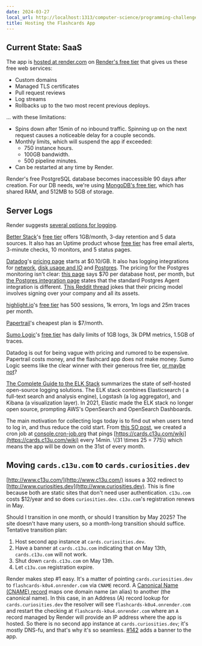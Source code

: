 ```yaml
---
date: 2024-03-27
local_url: http://localhost:1313/computer-science/programming-challenges/flashcards-app/hosting/
title: Hosting the Flashcards App
---
```


## Current State: SaaS

The app is [hosted at
render.com](https://dashboard.render.com/web/srv-cdb17nqen0hldb3lqj6g)
on [Render's free tier](https://docs.render.com/free) that gives us
these free web services:

* Custom domains
* Managed TLS certificates
* Pull request reviews
* Log streams
* Rollbacks up to the two most recent previous deploys.

... with these limitations:

* Spins down after 15min of no inbound traffic. Spinning up on the next request causes a noticeable delay for a couple seconds.
* Monthly limits, which will suspend the app if exceeded:
  * 750 instance hours.
  * 100GB bandwidth.
  * 500 pipeline minutes.
* Can be restarted at any time by Render.

Render's free PostgreSQL database becomes inaccessible 90 days after
creation. For our DB needs, we're using [MongoDB's free
tier](https://www.mongodb.com/pricing), which has shared RAM, and 512MB
to 5GB of storage.

## Server Logs

Render suggests [several options for
logging](https://docs.render.com/log-streams).

[Better Stack](https://betterstack.com/docs/logs/render/)'s [free
tier](https://betterstack.com/logs/pricing) offers 1GB/month, 3-day
retention and 5 data sources. It also has an Uptime product whose [free
tier](https://betterstack.com/uptime/pricing) has free email alerts,
3-minute checks, 10 monitors, and 5 status pages.

[Datadog](https://docs.render.com/datadog#setting-up-log-streams)'s
[pricing
page](https://www.datadoghq.com/pricing/?product=log-management#products)
starts at $0.10/GB. It also has logging integrations for
[network](https://docs.datadoghq.com/integrations/network/), [disk usage
and IO](https://docs.datadoghq.com/integrations/disk/) and
[Postgres](https://docs.datadoghq.com/integrations/postgres/?tab=host).
The pricing for the Postgres monitoring isn't clear: [this
page](https://www.datadoghq.com/pricing/?product=database-monitoring#products)
says $70 per database host, per month, but [the Postgres integration
page](https://docs.datadoghq.com/integrations/postgres/?tab=host) states
that the standard Postgres Agent integration is different. [This Reddit
thread](https://www.reddit.com/r/devops/comments/zz4naq/datadog_i_do_not_understand_the_pricing_model/)
jokes that their pricing model involves signing over your company and
all its assets.

[highlight.io](https://www.highlight.io/docs/getting-started/backend-logging/hosting/render)'s
[free tier](https://www.highlight.io/pricing) has 500 sessions, 1k
errors, 1m logs and 25m traces per month.

[Papertrail](https://www.papertrail.com/plans/)'s cheapest plan is
$7/month.

[Sumo
Logic](https://help.sumologic.com/docs/send-data/hosted-collectors/cloud-syslog-source/#configure-a-cloudsyslogsource)'s
[free
tier](https://www.sumologic.com/pricing/#get-what-you-need-for-monitoring-troubleshooting-and-security)
has daily limits of 1GB logs, 3k DPM metrics, 1.5GB of traces.

Datadog is out for being vague with pricing and rumored to be expensive.
Papertrail costs money, and the flashcard app does not make money. Sumo
Logic seems like the clear winner with their generous free tier, [or
maybe
not](https://www.reddit.com/r/devops/comments/12jhxbg/grafana_to_sumologic_pricing/)?

[The Complete Guide to the ELK
Stack](https://logz.io/learn/complete-guide-elk-stack/#what-elk-stack)
summarizes the state of self-hosted open-source logging solutions. The
ELK stack combines Elasticsearch ( a full-text search and analysis
engine), Logstash (a log aggregator), and Kibana (a visualization
layer). In 2021, Elastic made the ELK stack no longer open source,
prompting AWS's OpenSearch and OpenSearch Dashboards.

The main motivation for collecting logs today is to find out when users
tend to log in, and thus reduce the cold start. From [this SO
post](https://stackoverflow.com/a/75680364), we created a cron job at
[console.cron-job.org](https://console.cron-job.org/) that pings
[https://cards.c13u.com/wiki](https://cards.c13u.com/wiki) every 14min.
\\(31 \times 25 = 775\\) which means the app will be down on the 31st of
every month.

## Moving `cards.c13u.com` to `cards.curiosities.dev`

[http://www.c13u.com/](http://www.c13u.com/) issues a 302 redirect to
[http://www.curiosities.dev](http://www.curiosities.dev). This is fine
because both are static sites that don't need user authentication.
`c13u.com` costs $12/year and so does `curiosities.dev`. `c13u.com`'s
registration renews in May.

Should I transition in one month, or should I transition by May 2025?
The site doesn't have many users, so a month-long transition should
suffice. Tentative transition plan:

1. Host second app instance at `cards.curiosities.dev`.
2. Have a banner at `cards.c13u.com` indicating that on May 13th,
  `cards.c13u.com` will not work.
3. Shut down `cards.c13u.com` on May 13th.
4. Let `c13u.com` registration expire.

Render makes step #1 easy. It's a matter of pointing
`cards.curiosities.dev` to `flashcards-k0u4.onrender.com` via `CNAME`
record. A [Canonical Name (CNAME)
record](https://en.wikipedia.org/wiki/CNAME_record) maps one domain name
(an alias) to another (the canonical name). In this case, in an Address
(A) record lookup for `cards.curiosities.dev` the resolver will see
`flashcards-k0u4.onrender.com` and restart the checking at
`flashcards-k0u4.onrender.com` where an `A` record managed by Render
will provide an IP address where the app is hosted. So there is no
second app instance at `cards.curiosities.dev`; it's mostly DNS-fu, and
that's why it's so seamless.
[#142](https://github.com/dchege711/study_buddy/pull/142) adds a banner
to the app.
